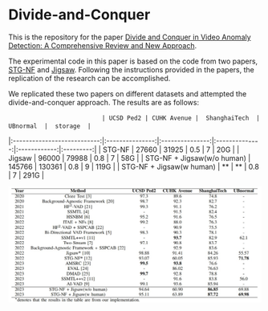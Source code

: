 # Divide-and-Conquer

This is the repository for the paper [Divide and Conquer in Video Anomaly Detection: A Comprehensive Review and New Approach](https://arxiv.org/abs/2309.14622).


The experimental code in this paper is based on the code from two papers, [STG-NF](https://github.com/orhir/STG-NF) and [Jigsaw](https://github.com/gdwang08/Jigsaw-VAD). Following the instructions provided in the papers, the replication of the research can be accomplished.

We replicated these two papers on different datasets and attempted the divide-and-conquer approach. The results are as follows:

                              | UCSD Ped2 | CUHK Avenue |  ShanghaiTech  |  UBnormal  |  storage  |
|:---------------------------:|:---------------:|:---------------:|:--------------:|:------------:|:---------:|
|           STG-NF            |       27660     |       31925     |       0.5      |       7      |     20G   |
|           Jigsaw            |       96000     |       79988     |       0.8      |       7      |     58G   |
|  STG-NF + Jigsaw(w/o human) |      145766     |      130361     |       0.8      |       9      |    119G   |
|  STG-NF + Jigsaw(w human)   | ** | ** | 0.8 | 7 | 291G |


![plot](./img.jpg)
